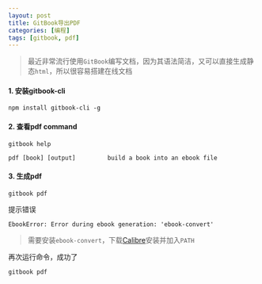 ```yaml
---
layout: post
title: GitBook导出PDF
categories: [编程]
tags: [gitbook, pdf]
---
```



> 最近非常流行使用`GitBook`编写文档，因为其语法简洁，又可以直接生成静态`html`，所以很容易搭建在线文档

#### 1. 安装gitbook-cli

```
npm install gitbook-cli -g
```

#### 2. 查看pdf command

```
gitbook help

pdf [book] [output]         build a book into an ebook file
```

#### 3. 生成pdf

```
gitbook pdf
```

提示错误

```
EbookError: Error during ebook generation: 'ebook-convert'
```

> 需要安装`ebook-convert`，下载[Calibre](https://calibre-ebook.com/download)安装并加入`PATH`

再次运行命令，成功了

```
gitbook pdf
```